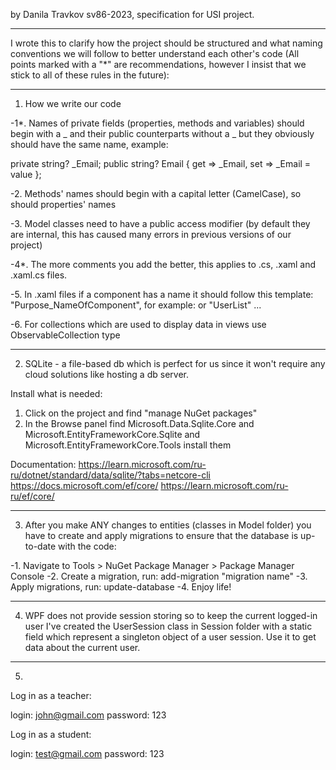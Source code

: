 by Danila Travkov sv86-2023, specification for USI project.

------------------------------------------------------------------------------------------------------------------------------------------
I wrote this to clarify how the project should be structured and what naming conventions we will follow to better understand each other's code (All points marked with a "*" are recommendations, however I insist that we stick to all of these rules in the future):

------------------------------------------------------------------------------------------------------------------------------------------
1. How we write our code

-1*. Names of private fields (properties, methods and variables) should begin with a _ and their public counterparts without a _ but they obviously should have the same name, example: 

private string? _Email; 
public string? Email { get => _Email, set => _Email = value };

-2. Methods' names should begin with a capital letter (CamelCase), so should properties' names

-3. Model classes need to have a public access modifier (by default they are internal, this has caused many errors in previous versions of our project)

-4*. The more comments you add the better, this applies to .cs, .xaml and .xaml.cs files.

-5. In .xaml files if a component has a name it should follow this template: "Purpose_NameOfComponent", for example: <ListView x:Name="UserListView"> or "UserList" ...

-6. For collections which are used to display data in views use ObservableCollection<T> type	

------------------------------------------------------------------------------------------------------------------------------------------
2. SQLite - a file-based db which is perfect for us since it won't require any cloud solutions like hosting a db server.

Install what is needed:

1. Click on the project and find "manage NuGet packages"
2. In the Browse panel find Microsoft.Data.Sqlite.Core and Microsoft.EntityFrameworkCore.Sqlite and Microsoft.EntityFrameworkCore.Tools install them

Documentation: 
https://learn.microsoft.com/ru-ru/dotnet/standard/data/sqlite/?tabs=netcore-cli
https://docs.microsoft.com/ef/core/
https://learn.microsoft.com/ru-ru/ef/core/

------------------------------------------------------------------------------------------------------------------------------------------
3. After you make ANY changes to entities (classes in Model folder) you have to create and apply migrations to ensure that the database is up-to-date with the code:

-1. Navigate to Tools > NuGet Package Manager > Package Manager Console
-2. Create a migration, run: add-migration "migration name"
-3. Apply migrations, run: update-database
-4. Enjoy life!

------------------------------------------------------------------------------------------------------------------------------------------
4. WPF does not provide session storing so to keep the current logged-in user I've created the UserSession class in Session folder with a static field which represent a singleton object of a user session.
Use it to get data about the current user.

------------------------------------------------------------------------------------------------------------------------------------------
5.
Log in as a teacher:

login: john@gmail.com
password: 123

Log in as a student:

login: test@gmail.com
password: 123

